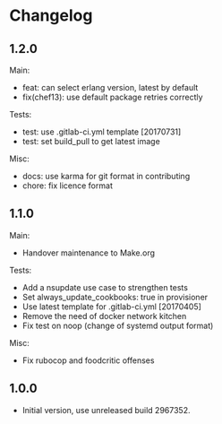 Changelog
=========

1.2.0
-----

Main:

- feat: can select erlang version, latest by default
- fix(chef13): use default package retries correctly

Tests:

- test: use .gitlab-ci.yml template [20170731]
- test: set build\_pull to get latest image

Misc:

- docs: use karma for git format in contributing
- chore: fix licence format

1.1.0
-----

Main:

- Handover maintenance to Make.org

Tests:

- Add a nsupdate use case to strengthen tests
- Set always\_update\_cookbooks: true in provisioner
- Use latest template for .gitlab-ci.yml [20170405]
- Remove the need of docker network kitchen
- Fix test on noop (change of systemd output format)

Misc:

- Fix rubocop and foodcritic offenses

1.0.0
-----

- Initial version, use unreleased build 2967352.
